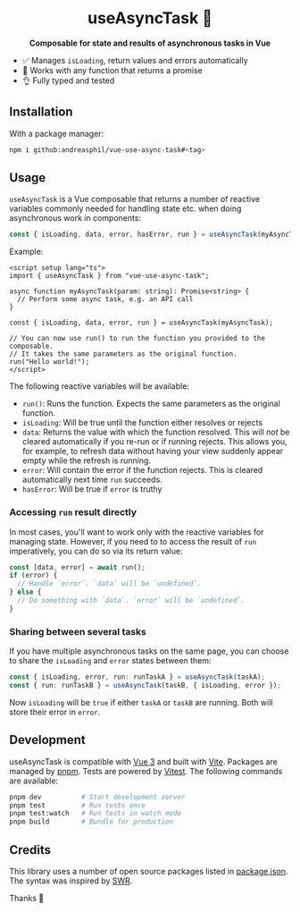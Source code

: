 <h1 align="center">
  useAsyncTask 🚂
</h1>

<p align="center">
  <strong>Composable for state and results of asynchronous tasks in Vue</strong>
</p>

- ✅ Manages `isLoading`, return values and errors automatically
- 🦾 Works with any function that returns a promise
- 👌 Fully typed and tested

## Installation

With a package manager:

```sh
npm i github:andreasphil/vue-use-async-task#<tag>
```

## Usage

`useAsyncTask` is a Vue composable that returns a number of reactive variables commonly needed for handling state etc. when doing asynchronous work in components:

```ts
const { isLoading, data, error, hasError, run } = useAsyncTask(myAsyncTask);
```

Example:

```vue
<script setup lang="ts">
import { useAsyncTask } from "vue-use-async-task";

async function myAsyncTask(param: string): Promise<string> {
  // Perform some async task, e.g. an API call
}

const { isLoading, data, error, run } = useAsyncTask(myAsyncTask);

// You can now use run() to run the function you provided to the composable.
// It takes the same parameters as the original function.
run("Hello world!");
</script>
```

The following reactive variables will be available:

- `run()`: Runs the function. Expects the same parameters as the original function.
- `isLoading`: Will be true until the function either resolves or rejects
- `data`: Returns the value with which the function resolved. This will _not_ be cleared automatically if you re-run or if running rejects. This allows you, for example, to refresh data without having your view suddenly appear empty while the refresh is running.
- `error`: Will contain the error if the function rejects. This is cleared automatically next time `run` succeeds.
- `hasError`: Will be true if `error` is truthy

### Accessing `run` result directly

In most cases, you'll want to work only with the reactive variables for managing state. However, if you need to to access the result of `run` imperatively, you can do so via its return value:

```ts
const [data, error] = await run();
if (error) {
  // Handle `error`. `data` will be `undefined`.
} else {
  // Do something with `data`. `error` will be `undefined`.
}
```

### Sharing between several tasks

If you have multiple asynchronous tasks on the same page, you can choose to share the `isLoading` and `error` states between them:

```ts
const { isLoading, error, run: runTaskA } = useAsyncTask(taskA);
const { run: runTaskB } = useAsyncTask(taskB, { isLoading, error });
```

Now `isLoading` will be `true` if either `taskA` or `taskB` are running. Both will store their error in `error`.

## Development

useAsyncTask is compatible with [Vue 3](https://vuejs.org) and built with [Vite](https://vitejs.dev). Packages are managed by [pnpm](https://pnpm.io). Tests are powered by [Vitest](https://vitest.dev). The following commands are available:

```sh
pnpm dev          # Start development server
pnpm test         # Run tests once
pnpm test:watch   # Run tests in watch mode
pnpm build        # Bundle for production
```

## Credits

This library uses a number of open source packages listed in [package.json](package.json). The syntax was inspired by [SWR](https://swr.vercel.app).

Thanks 🙏
